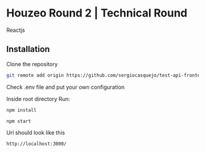 # Houzeo Round 2 | Technical Round 

Reactjs

## Installation

Clone the repository

```bash
git remote add origin https://github.com/sergiocasquejo/test-api-frontend.git
```

Check .env file and put your own configuration

Inside root directory Run:
```bash
npm install

npm start
```

Url should look like this
```bash
http://localhost:3000/
```
